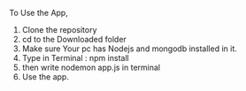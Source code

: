 To Use the App,
1. Clone the repository
2. cd to the Downloaded folder
3. Make sure Your pc has Nodejs and mongodb installed in it.
4. Type in Terminal : npm install 
5. then write nodemon app.js in terminal  
6. Use the app.

